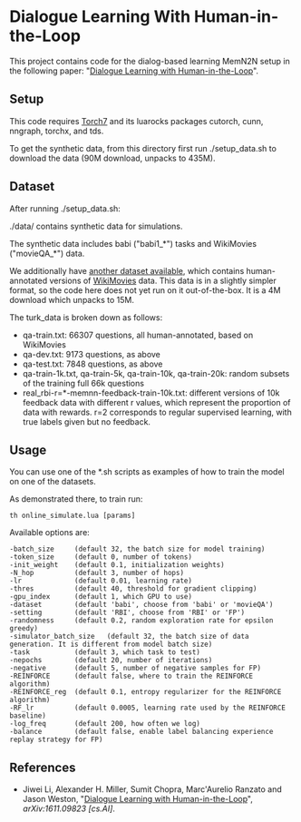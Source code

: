 # Dialogue Learning With Human-in-the-Loop

This project contains code for the dialog-based learning MemN2N setup in the following paper: "[Dialogue Learning with Human-in-the-Loop](https://arxiv.org/abs/1611.09823)".

## Setup

This code requires [Torch7](http://torch.ch) and its luarocks packages cutorch, cunn, nngraph, torchx, and tds.

To get the synthetic data, from this directory first run ./setup\_data.sh to download the data (90M download, unpacks to 435M).

## Dataset
After running ./setup\_data.sh:

./data/ contains synthetic data for simulations.

The synthetic data includes babi ("babi1_\*") tasks and WikiMovies ("movieQA_\*") data.


We additionally have [another dataset available](https://s3.amazonaws.com/fair-data/memnn/human_in_the_loop/turk_data.tar.gz), which contains human-annotated versions of [WikiMovies](http://fb.ai/babi) data. This data is in a slightly simpler format, so the code here does not yet run on it out-of-the-box. It is a 4M download which unpacks to 15M.

The turk_data is broken down as follows:

* qa-train.txt: 66307 questions, all human-annotated, based on WikiMovies
* qa-dev.txt: 9173 questions, as above
* qa-test.txt: 7848 questions, as above
* qa-train-1k.txt, qa-train-5k, qa-train-10k, qa-train-20k: random subsets of the training full 66k questions
* real_rbi-r=\*-memnn-feedback-train-10k.txt: different versions of 10k feedback data with different r values, which represent the proportion of data with rewards. r=2 corresponds to regular supervised learning, with true labels given but no feedback.


## Usage

You can use one of the \*.sh scripts as examples of how to train the model on one of the datasets.

As demonstrated there, to train run:

    th online_simulate.lua [params]

Available options are:

    -batch_size		(default 32, the batch size for model training)
    -token_size		(default 0, number of tokens)
    -init_weight	(default 0.1, initialization weights)
    -N_hop			(default 3, number of hops)
    -lr				(default 0.01, learning rate)
    -thres			(default 40, threshold for gradient clipping)
    -gpu_index		(default 1, which GPU to use)
    -dataset		(default 'babi', choose from 'babi' or 'movieQA')
    -setting		(default 'RBI', choose from 'RBI' or 'FP')
    -randomness     (default 0.2, random exploration rate for epsilon greedy)
    -simulator_batch_size   (default 32, the batch size of data generation. It is different from model batch size)
    -task			(default 3, which task to test)
    -nepochs		(default 20, number of iterations)
    -negative		(default 5, number of negative samples for FP)
    -REINFORCE      (default false, where to train the REINFORCE algorithm)
    -REINFORCE_reg  (default 0.1, entropy regularizer for the REINFORCE algorithm)
    -RF_lr          (default 0.0005, learning rate used by the REINFORCE baseline)
    -log_freq       (default 200, how often we log)
    -balance        (default false, enable label balancing experience replay strategy for FP)

## References

* Jiwei Li, Alexander H. Miller, Sumit Chopra, Marc'Aurelio Ranzato and Jason Weston, "[Dialogue Learning with Human-in-the-Loop](https://arxiv.org/abs/1611.09823)", *arXiv:1611.09823 [cs.AI]*.

